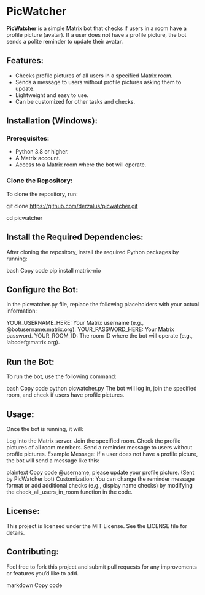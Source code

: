 # PicWatcher

**PicWatcher** is a simple Matrix bot that checks if users in a room have a profile picture (avatar). If a user does not have a profile picture, the bot sends a polite reminder to update their avatar.

## Features:
- Checks profile pictures of all users in a specified Matrix room.
- Sends a message to users without profile pictures asking them to update.
- Lightweight and easy to use.
- Can be customized for other tasks and checks.

## Installation (Windows):

### Prerequisites:
- Python 3.8 or higher.
- A Matrix account.
- Access to a Matrix room where the bot will operate.

### Clone the Repository:
To clone the repository, run:

git clone https://github.com/derzalus/picwatcher.git

cd picwatcher

## Install the Required Dependencies:
After cloning the repository, install the required Python packages by running:

bash
Copy code
pip install matrix-nio

## Configure the Bot:
In the picwatcher.py file, replace the following placeholders with your actual information:

YOUR_USERNAME_HERE: Your Matrix username (e.g., @botusername:matrix.org).
YOUR_PASSWORD_HERE: Your Matrix password.
YOUR_ROOM_ID: The room ID where the bot will operate (e.g., !abcdefg:matrix.org).

## Run the Bot:
To run the bot, use the following command:

bash
Copy code
python picwatcher.py
The bot will log in, join the specified room, and check if users have profile pictures.

## Usage:
Once the bot is running, it will:

Log into the Matrix server.
Join the specified room.
Check the profile pictures of all room members.
Send a reminder message to users without profile pictures.
Example Message:
If a user does not have a profile picture, the bot will send a message like this:

plaintext
Copy code
@username, please update your profile picture. (Sent by PicWatcher bot)
Customization:
You can change the reminder message format or add additional checks (e.g., display name checks) by modifying the check_all_users_in_room function in the code.

## License:
This project is licensed under the MIT License. See the LICENSE file for details.

## Contributing:
Feel free to fork this project and submit pull requests for any improvements or features you’d like to add.

markdown
Copy code
